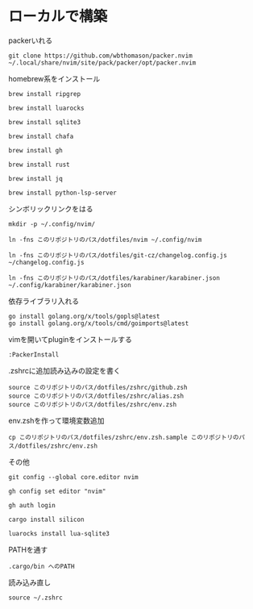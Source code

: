 # ローカルで構築

packerいれる

```
git clone https://github.com/wbthomason/packer.nvim ~/.local/share/nvim/site/pack/packer/opt/packer.nvim
```

homebrew系をインストール

```
brew install ripgrep

brew install luarocks

brew install sqlite3

brew install chafa

brew install gh

brew install rust

brew install jq

brew install python-lsp-server

```


シンボリックリンクをはる

```
mkdir -p ~/.config/nvim/

ln -fns このリポジトリのパス/dotfiles/nvim ~/.config/nvim

ln -fns このリポジトリのパス/dotfiles/git-cz/changelog.config.js ~/changelog.config.js

ln -fns このリポジトリのパス/dotfiles/karabiner/karabiner.json ~/.config/karabiner/karabiner.json
```

依存ライブラリ入れる

```
go install golang.org/x/tools/gopls@latest
go install golang.org/x/tools/cmd/goimports@latest
```

vimを開いてpluginをインストールする

```
:PackerInstall
```

.zshrcに追加読み込みの設定を書く

```
source このリポジトリのパス/dotfiles/zshrc/github.zsh
source このリポジトリのパス/dotfiles/zshrc/alias.zsh
source このリポジトリのパス/dotfiles/zshrc/env.zsh
```

env.zshを作って環境変数追加

```
cp このリポジトリのパス/dotfiles/zshrc/env.zsh.sample このリポジトリのパス/dotfiles/zshrc/env.zsh 
```

その他

```
git config --global core.editor nvim

gh config set editor "nvim"

gh auth login

cargo install silicon

luarocks install lua-sqlite3
```

PATHを通す
```
.cargo/bin へのPATH
```

読み込み直し

```
source ~/.zshrc
```
